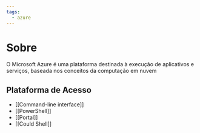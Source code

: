 ```yaml
---
tags:
  - azure
---
```

# Sobre
O Microsoft Azure é uma plataforma destinada à execução de aplicativos e serviços, baseada nos conceitos da computação em nuvem

## Plataforma de Acesso
* [[Command-line interface]]
* [[PowerShell]]
* [[Portal]]
* [[Could Shell]]


